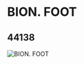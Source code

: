 # BION.  FOOT
## 44138
![BION.  FOOT](https://lc-www-live-s.legocdn.com/media/bricks/5/2/4191675.jpg)
